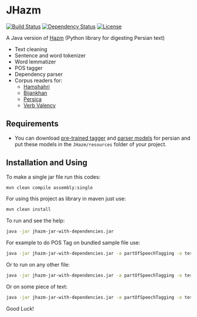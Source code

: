 JHazm
=====
[![Build Status](https://travis-ci.org/mojtaba-khallash/JHazm.png)](https://travis-ci.org/mojtaba-khallash/JHazm) [![Dependency Status](https://www.versioneye.com/user/projects/563374b036d0ab0016001e4d/badge.svg?style=flat)](https://www.versioneye.com/user/projects/563374b036d0ab0016001e4d) [![License](http://img.shields.io/:license-mit-blue.svg)](http://badges.mit-license.org)

A Java version of [Hazm](https://github.com/sobhe/hazm) (Python library for digesting Persian text)

+ Text cleaning
+ Sentence and word tokenizer
+ Word lemmatizer
+ POS tagger
+ Dependency parser
+ Corpus readers for:
   * [Hamshahri](http://ece.ut.ac.ir/dbrg/hamshahri/)
   * [Bijankhan](http://ece.ut.ac.ir/dbrg/bijankhan/)
   * [Persica](https://sourceforge.net/projects/persica/)
   * [Verb Valency](http://dadegan.ir/catalog/pervallex)

## Requirements

* You can download [pre-trained tagger](http://dl.dropboxusercontent.com/u/90405495/resources.zip) and [parser models](http://dl.dropboxusercontent.com/u/90405495/resources-extra.zip) for persian and put these models in the `JHazm/resources` folder of your project.

## Installation and Using

To make a single jar file run this codes:

```bash
mvn clean compile assembly:single
```
For using this project as library in maven just use:
```bash
mvn clean install
```

To run and see the help:
```bash
java -jar jhazm-jar-with-dependencies.jar
```

For example to do POS Tag on bundled sample file use:
```bash
java -jar jhazm-jar-with-dependencies.jar -a partOfSpeechTagging -o test.txt
```

Or to run on any other file:
```bash
java -jar jhazm-jar-with-dependencies.jar -a partOfSpeechTagging -o test.txt -i input.txt
```

Or on some piece of text:
```bash
java -jar jhazm-jar-with-dependencies.jar -a partOfSpeechTagging -o test.txt -t "سلام من خوب هستم!"
```
Good Luck!

